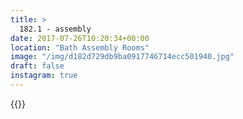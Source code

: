 ```yaml
---
title: >
  182.1 - assembly
date: 2017-07-26T10:20:34+00:00
location: "Bath Assembly Rooms"
image: "/img/d182d729db9ba0917746714ecc501940.jpg"
draft: false
instagram: true
---
```


{{<photo src="/img/d182d729db9ba0917746714ecc501940.jpg">}}
